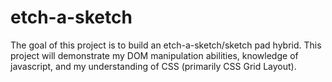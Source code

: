 # etch-a-sketch
The goal of this project is to build an etch-a-sketch/sketch pad hybrid. This project will demonstrate my DOM manipulation abilities, knowledge of javascript, and my understanding of CSS (primarily CSS Grid Layout).